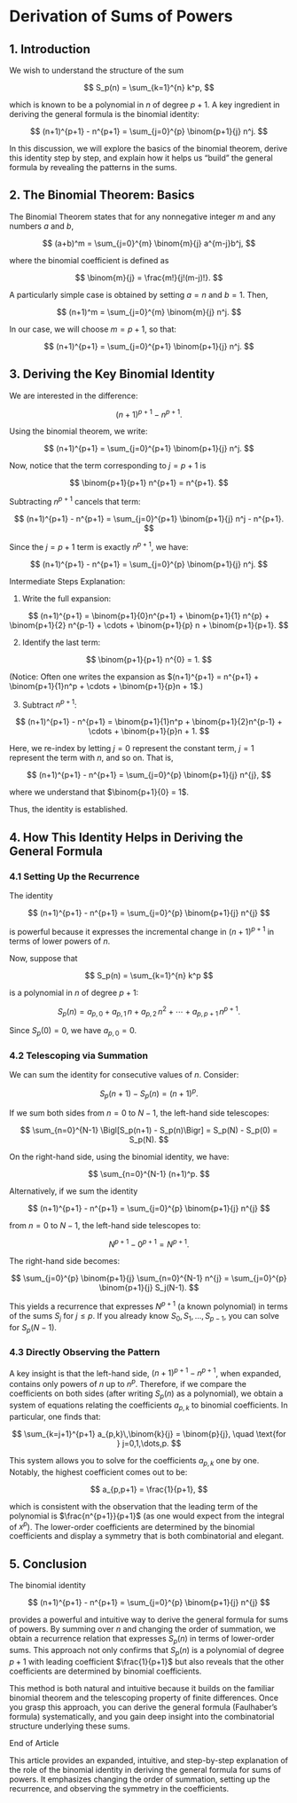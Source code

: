
# Derivation of Sums of Powers

## 1. Introduction

We wish to understand the structure of the sum


$$
S_p(n) = \sum_{k=1}^{n} k^p,
$$

which is known to be a polynomial in $n$ of degree $p+1$. A key ingredient in deriving the general formula is the binomial identity:


$$
(n+1)^{p+1} - n^{p+1} = \sum_{j=0}^{p} \binom{p+1}{j} n^j.
$$

In this discussion, we will explore the basics of the binomial theorem, derive this identity step by step, and explain how it helps us “build” the general formula by revealing the patterns in the sums.

## 2. The Binomial Theorem: Basics

The Binomial Theorem states that for any nonnegative integer $m$ and any numbers $a$ and $b$,


$$
(a+b)^m = \sum_{j=0}^{m} \binom{m}{j} a^{m-j}b^j,
$$

where the binomial coefficient is defined as


$$
\binom{m}{j} = \frac{m!}{j!(m-j)!}.
$$

A particularly simple case is obtained by setting $a = n$ and $b = 1$. Then,


$$
(n+1)^m = \sum_{j=0}^{m} \binom{m}{j} n^j.
$$

In our case, we will choose $m = p+1$, so that:


$$
(n+1)^{p+1} = \sum_{j=0}^{p+1} \binom{p+1}{j} n^j.
$$

## 3. Deriving the Key Binomial Identity

We are interested in the difference:


$$
(n+1)^{p+1} - n^{p+1}.
$$

Using the binomial theorem, we write:


$$
(n+1)^{p+1} = \sum_{j=0}^{p+1} \binom{p+1}{j} n^j.
$$

Now, notice that the term corresponding to $j = p+1$ is


$$
\binom{p+1}{p+1} n^{p+1} = n^{p+1}.
$$

Subtracting $n^{p+1}$ cancels that term:


$$
(n+1)^{p+1} - n^{p+1} = \sum_{j=0}^{p+1} \binom{p+1}{j} n^j - n^{p+1}.
$$

Since the $j = p+1$ term is exactly $n^{p+1}$, we have:


$$
(n+1)^{p+1} - n^{p+1} = \sum_{j=0}^{p} \binom{p+1}{j} n^j.
$$

Intermediate Steps Explanation:

1. Write the full expansion:


$$
(n+1)^{p+1} = \binom{p+1}{0}n^{p+1} + \binom{p+1}{1} n^{p} + \binom{p+1}{2} n^{p-1} + \cdots + \binom{p+1}{p} n + \binom{p+1}{p+1}.
$$


2. Identify the last term:


$$
\binom{p+1}{p+1} n^{0} = 1.
$$

(Notice: Often one writes the expansion as $(n+1)^{p+1} = n^{p+1} + \binom{p+1}{1}n^p + \cdots + \binom{p+1}{p}n + 1$.)


3. Subtract $n^{p+1}$:


$$
(n+1)^{p+1} - n^{p+1} = \binom{p+1}{1}n^p + \binom{p+1}{2}n^{p-1} + \cdots + \binom{p+1}{p}n + 1.
$$

Here, we re-index by letting $j = 0$ represent the constant term, $j=1$ represent the term with $n$, and so on. That is,


$$
(n+1)^{p+1} - n^{p+1} = \sum_{j=0}^{p} \binom{p+1}{j} n^{j},
$$

where we understand that $\binom{p+1}{0} = 1$.



Thus, the identity is established.

## 4. How This Identity Helps in Deriving the General Formula

### 4.1 Setting Up the Recurrence

The identity


$$
(n+1)^{p+1} - n^{p+1} = \sum_{j=0}^{p} \binom{p+1}{j} n^{j}
$$

is powerful because it expresses the incremental change in $(n+1)^{p+1}$ in terms of lower powers of $n$.

Now, suppose that


$$
S_p(n) = \sum_{k=1}^{n} k^p
$$

is a polynomial in $n$ of degree $p+1$:


$$
S_p(n) = a_{p,0} + a_{p,1}\,n + a_{p,2}\,n^2 + \cdots + a_{p,p+1}\,n^{p+1}.
$$

Since $S_p(0)=0$, we have $a_{p,0} = 0$.

### 4.2 Telescoping via Summation

We can sum the identity for consecutive values of $n$. Consider:


$$
S_p(n+1) - S_p(n) = (n+1)^p.
$$

If we sum both sides from $n=0$ to $N-1$, the left-hand side telescopes:


$$
\sum_{n=0}^{N-1} \Bigl[S_p(n+1) - S_p(n)\Bigr] = S_p(N) - S_p(0) = S_p(N).
$$

On the right-hand side, using the binomial identity, we have:


$$
\sum_{n=0}^{N-1} (n+1)^p.
$$

Alternatively, if we sum the identity


$$
(n+1)^{p+1} - n^{p+1} = \sum_{j=0}^{p} \binom{p+1}{j} n^{j}
$$

from $n=0$ to $N-1$, the left-hand side telescopes to:


$$
N^{p+1} - 0^{p+1} = N^{p+1}.
$$

The right-hand side becomes:


$$
\sum_{j=0}^{p} \binom{p+1}{j} \sum_{n=0}^{N-1} n^{j} = \sum_{j=0}^{p} \binom{p+1}{j} S_j(N-1).
$$

This yields a recurrence that expresses $N^{p+1}$ (a known polynomial) in terms of the sums $S_j$ for $j \le p$. If you already know $S_0, S_1, \dots, S_{p-1}$, you can solve for $S_p(N-1)$.

### 4.3 Directly Observing the Pattern

A key insight is that the left-hand side, $(n+1)^{p+1} - n^{p+1}$, when expanded, contains only powers of $n$ up to $n^p$. Therefore, if we compare the coefficients on both sides (after writing $S_p(n)$ as a polynomial), we obtain a system of equations relating the coefficients $a_{p,k}$ to binomial coefficients. In particular, one finds that:


$$
\sum_{k=j+1}^{p+1} a_{p,k}\,\binom{k}{j} = \binom{p}{j}, \quad \text{for } j=0,1,\dots,p.
$$

This system allows you to solve for the coefficients $a_{p,k}$ one by one. Notably, the highest coefficient comes out to be:


$$
a_{p,p+1} = \frac{1}{p+1},
$$

which is consistent with the observation that the leading term of the polynomial is $\frac{n^{p+1}}{p+1}$ (as one would expect from the integral of $x^p$). The lower-order coefficients are determined by the binomial coefficients and display a symmetry that is both combinatorial and elegant.

## 5. Conclusion

The binomial identity


$$
(n+1)^{p+1} - n^{p+1} = \sum_{j=0}^{p} \binom{p+1}{j} n^{j}
$$

provides a powerful and intuitive way to derive the general formula for sums of powers. By summing over $n$ and changing the order of summation, we obtain a recurrence relation that expresses $S_p(n)$ in terms of lower-order sums. This approach not only confirms that $S_p(n)$ is a polynomial of degree $p+1$ with leading coefficient $\frac{1}{p+1}$ but also reveals that the other coefficients are determined by binomial coefficients.

This method is both natural and intuitive because it builds on the familiar binomial theorem and the telescoping property of finite differences. Once you grasp this approach, you can derive the general formula (Faulhaber’s formula) systematically, and you gain deep insight into the combinatorial structure underlying these sums.

End of Article

This article provides an expanded, intuitive, and step-by-step explanation of the role of the binomial identity in deriving the general formula for sums of powers. It emphasizes changing the order of summation, setting up the recurrence, and observing the symmetry in the coefficients. 